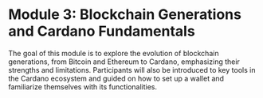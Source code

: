 # Module 3: Blockchain Generations and Cardano Fundamentals

The goal of this module is to explore the evolution of blockchain generations, from Bitcoin and Ethereum to Cardano, emphasizing their strengths and limitations. Participants will also be introduced to key tools in the Cardano ecosystem and guided on how to set up a wallet and familiarize themselves with its functionalities.
